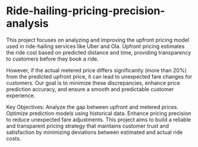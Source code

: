 # Ride-hailing-pricing-precision-analysis

This project focuses on analyzing and improving the upfront pricing model used in ride-hailing services like Uber and Ola. Upfront pricing estimates the ride cost based on predicted distance and time, providing transparency to customers before they book a ride.

However, if the actual metered price differs significantly (more than 20%) from the predicted upfront price, it can lead to unexpected fare changes for customers. Our goal is to minimize these discrepancies, enhance price prediction accuracy, and ensure a smooth and predictable customer experience.

Key Objectives:
Analyze the gap between upfront and metered prices.
Optimize prediction models using historical data.
Enhance pricing precision to reduce unexpected fare adjustments.
This project aims to build a reliable and transparent pricing strategy that maintains customer trust and satisfaction by minimizing deviations between estimated and actual ride costs.

